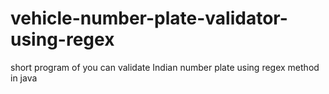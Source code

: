 # vehicle-number-plate-validator-using-regex
short program of you can validate Indian number plate using regex method in java
